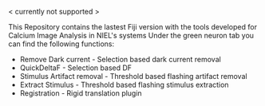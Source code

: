 < currently not supported >

This Repository contains the lastest Fiji version with the tools developed for Calcium Image Analysis in NIEL's systems
Under the green neuron tab you can find the following functions:
+ Remove Dark current - Selection based dark current removal
+ QuickDeltaF - Selection based DF
+ Stimulus Artifact removal - Threshold based flashing artifact removal
+ Extract Stimulus - Threshold based flashing stimulus extraction
+ Registration - Rigid translation plugin


